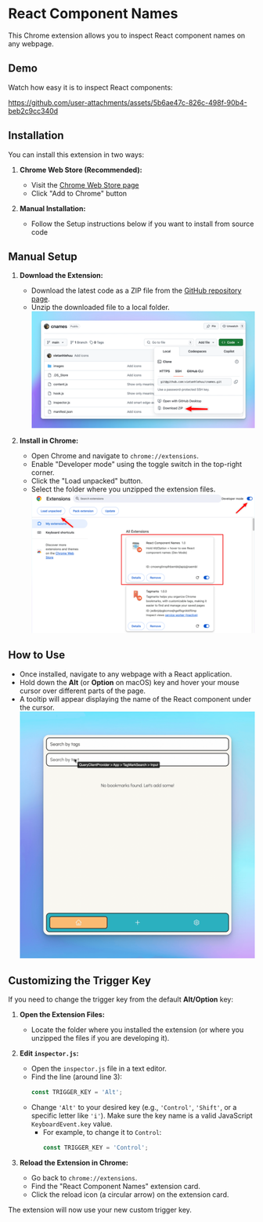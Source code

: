 # React Component Names

This Chrome extension allows you to inspect React component names on any webpage.

## Demo

Watch how easy it is to inspect React components:



https://github.com/user-attachments/assets/5b6ae47c-826c-498f-90b4-beb2c9cc340d



## Installation

You can install this extension in two ways:

1. **Chrome Web Store (Recommended):**

   - Visit the [Chrome Web Store page](https://chrome.google.com/webstore)
   - Click "Add to Chrome" button

2. **Manual Installation:**
   - Follow the Setup instructions below if you want to install from source code

## Manual Setup

1.  **Download the Extension:**

    - Download the latest code as a ZIP file from the [GitHub repository page](https://github.com/vietanhlehuu/cnames).
    - Unzip the downloaded file to a local folder.
      ![Download the extension](assets/images/download.png)

2.  **Install in Chrome:**

    - Open Chrome and navigate to `chrome://extensions`.
    - Enable "Developer mode" using the toggle switch in the top-right corner.
    - Click the "Load unpacked" button.
    - Select the folder where you unzipped the extension files.
      ![Install in Chrome](assets/images/setup.png)

## How to Use

- Once installed, navigate to any webpage with a React application.
- Hold down the **Alt** (or **Option** on macOS) key and hover your mouse cursor over different parts of the page.
- A tooltip will appear displaying the name of the React component under the cursor.
  ![How to use the extension](assets/images/use.png)

## Customizing the Trigger Key

If you need to change the trigger key from the default **Alt/Option** key:

1.  **Open the Extension Files:**

    - Locate the folder where you installed the extension (or where you unzipped the files if you are developing it).

2.  **Edit `inspector.js`:**

    - Open the `inspector.js` file in a text editor.
    - Find the line (around line 3):
      ```javascript
      const TRIGGER_KEY = 'Alt';
      ```
    - Change `'Alt'` to your desired key (e.g., `'Control'`, `'Shift'`, or a specific letter like `'i'`). Make sure the key name is a valid JavaScript `KeyboardEvent.key` value.
      - For example, to change it to `Control`:
        ```javascript
        const TRIGGER_KEY = 'Control';
        ```

3.  **Reload the Extension in Chrome:**
    - Go back to `chrome://extensions`.
    - Find the "React Component Names" extension card.
    - Click the reload icon (a circular arrow) on the extension card.

The extension will now use your new custom trigger key.
